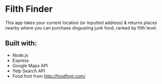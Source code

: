 # Filth Finder

This app takes your current location (or inputted address) & returns places nearby where you can purchase disgusting junk food, ranked by filth level.

## Built with:
* Node.js
* Express
* Google Maps API
* Yelp Search API
* Food font from http://foodfont.com/
